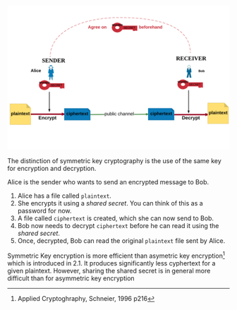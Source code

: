 ![](.guides/img/acpptcryptokey.png) 

The distinction of symmetric key cryptography is the use of the same key for encryption and decryption. 

Alice is the sender who wants to send an encrypted message to Bob.

1. Alice has a file called `plaintext`.
1. She encrypts it using a *shared secret*. You can think of this as a password for now.
1. A file called `ciphertext` is created, which she can now send to Bob.
1. Bob now needs to decrypt `ciphertext` before he can read it using the *shared secret*.
1. Once, decrypted, Bob can read the original `plaintext` file sent by Alice.

Symmetric Key encryption is more efficient than asymetric key encryption[^1] which is introduced in 2.1. It produces significantly less cyphertext for a given plaintext. However, sharing the shared secret is in general more difficult than for asymmetric key encryption

[^1]: Applied Cryptoghraphy, Schneier, 1996 p216